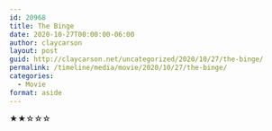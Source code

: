 ```yaml
---
id: 20968
title: The Binge
date: 2020-10-27T00:00:00-06:00
author: claycarson
layout: post
guid: http://claycarson.net/uncategorized/2020/10/27/the-binge/
permalink: /timeline/media/movie/2020/10/27/the-binge/
categories:
  - Movie
format: aside
---
```

<div class="media-details"></div>

<div class="media-creator"></div>

<div class="media-rating">★★☆☆☆</div>